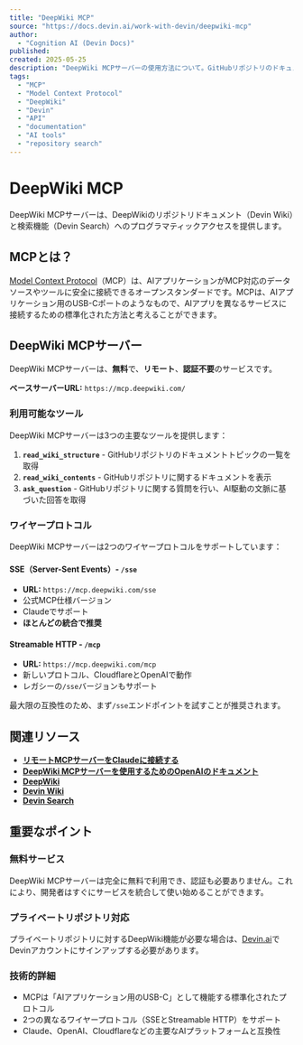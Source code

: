 ```yaml
---
title: "DeepWiki MCP"
source: "https://docs.devin.ai/work-with-devin/deepwiki-mcp"
author:
  - "Cognition AI (Devin Docs)"
published:
created: 2025-05-25
description: "DeepWiki MCPサーバーの使用方法について。GitHubリポジトリのドキュメントへのプログラマティックアクセスと検索機能を提供する無料のMCPサービス。"
tags:
  - "MCP"
  - "Model Context Protocol"
  - "DeepWiki"
  - "Devin"
  - "API"
  - "documentation"
  - "AI tools"
  - "repository search"
---
```


# DeepWiki MCP

DeepWiki MCPサーバーは、DeepWikiのリポジトリドキュメント（Devin Wiki）と検索機能（Devin Search）へのプログラマティックアクセスを提供します。

## MCPとは？

[Model Context Protocol](https://modelcontextprotocol.io/introduction)（MCP）は、AIアプリケーションがMCP対応のデータソースやツールに安全に接続できるオープンスタンダードです。MCPは、AIアプリケーション用のUSB-Cポートのようなもので、AIアプリを異なるサービスに接続するための標準化された方法と考えることができます。

## DeepWiki MCPサーバー

DeepWiki MCPサーバーは、**無料**で、**リモート**、**認証不要**のサービスです。

**ベースサーバーURL:** `https://mcp.deepwiki.com/`

### 利用可能なツール

DeepWiki MCPサーバーは3つの主要なツールを提供します：

1. **`read_wiki_structure`** - GitHubリポジトリのドキュメントトピックの一覧を取得
2. **`read_wiki_contents`** - GitHubリポジトリに関するドキュメントを表示
3. **`ask_question`** - GitHubリポジトリに関する質問を行い、AI駆動の文脈に基づいた回答を取得

### ワイヤープロトコル

DeepWiki MCPサーバーは2つのワイヤープロトコルをサポートしています：

#### SSE（Server-Sent Events）- `/sse`

- **URL:** `https://mcp.deepwiki.com/sse`
- 公式MCP仕様バージョン
- Claudeでサポート
- **ほとんどの統合で推奨**

#### Streamable HTTP - `/mcp`

- **URL:** `https://mcp.deepwiki.com/mcp`
- 新しいプロトコル、CloudflareとOpenAIで動作
- レガシーの`/sse`バージョンもサポート

最大限の互換性のため、まず`/sse`エンドポイントを試すことが推奨されます。

## 関連リソース

- **[リモートMCPサーバーをClaudeに接続する](https://support.anthropic.com/en/articles/11175166-about-custom-integrations-using-remote-mcp)**
- **[DeepWiki MCPサーバーを使用するためのOpenAIのドキュメント](https://platform.openai.com/docs/guides/tools-remote-mcp)**
- **[DeepWiki](/work-with-devin/deepwiki)**
- **[Devin Wiki](/work-with-devin/devin-wiki)**  
- **[Devin Search](/work-with-devin/devin-search)**

## 重要なポイント

### 無料サービス

DeepWiki MCPサーバーは完全に無料で利用でき、認証も必要ありません。これにより、開発者はすぐにサービスを統合して使い始めることができます。

### プライベートリポジトリ対応

プライベートリポジトリに対するDeepWiki機能が必要な場合は、[Devin.ai](https://devin.ai/)でDevinアカウントにサインアップする必要があります。

### 技術的詳細

- MCPは「AIアプリケーション用のUSB-C」として機能する標準化されたプロトコル
- 2つの異なるワイヤープロトコル（SSEとStreamable HTTP）をサポート
- Claude、OpenAI、Cloudflareなどの主要なAIプラットフォームと互換性
